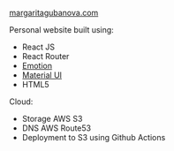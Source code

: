 [margaritagubanova.com](https://margaritagubanova.com)

Personal website built using: 
* React JS
* React Router
* [Emotion](https://github.com/emotion-js/emotion)
* [Material UI](https://github.com/mui-org/material-ui)
* HTML5


Cloud:
* Storage AWS S3 
* DNS AWS Route53 
* Deployment to S3 using Github Actions

